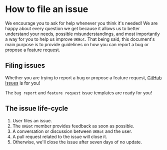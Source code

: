 # How to file an issue

We encourage you to ask for help whenever you think it's needed! We are happy about every question we get because it allows us to better understand your needs, possible misunderstandings, and most importantly a way for you to help us improve `UKBot`. That being said, this document's main purpose is to provide guidelines on how you can report a bug or propose a feature request.

## Filing issues

Whether you are trying to report a bug or propose a feature request, [GitHub issues](https://github.com/WikimediaNorge/UKBot/issues) is for you!

The `bug report` and `feature request` issue templates are ready for you!

## The issue life-cycle

1. User files an issue.
2. The `UKBot` member provides feedback as soon as possible.
3. A conversation or discussion between `UKBot` and the user.
4. A pull request related to the issue will close it.
5. Otherwise, we'll close the issue after seven days of no update.